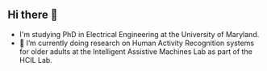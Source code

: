 ## Hi there 👋
- I'm studying PhD in Electrical Engineering at the University of Maryland. 
- 🔭 I’m currently doing research on Human Activity Recognition systems for older adults at the Intelligent Assistive Machines Lab as part of the HCIL Lab. 
<!--
**h-khayami/h-khayami** is a ✨ _special_ ✨ repository because its `README.md` (this file) appears on your GitHub profile.

Here are some ideas to get you started:

- 🔭 I’m currently working on ...
- 🌱 I’m currently learning ...
- 👯 I’m looking to collaborate on ...
- 🤔 I’m looking for help with ...
- 💬 Ask me about ...
- 📫 How to reach me: ...
- 😄 Pronouns: ...
- ⚡ Fun fact: ...
-->
